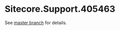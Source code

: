 # Sitecore.Support.405463

See [master branch](https://github.com/sitecoresupport/Sitecore.Support.405463) for details.